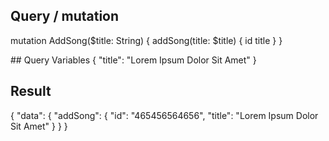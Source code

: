 ## Query / mutation

mutation AddSong($title: String) {
  addSong(title: $title) {
    id
    title
  }
}

## Query Variables
{
  "title": "Lorem Ipsum Dolor Sit Amet"
}

## Result
{
  "data": {
    "addSong": {
      "id": "465456564656",
      "title": "Lorem Ipsum Dolor Sit Amet"
    }
  }
}
